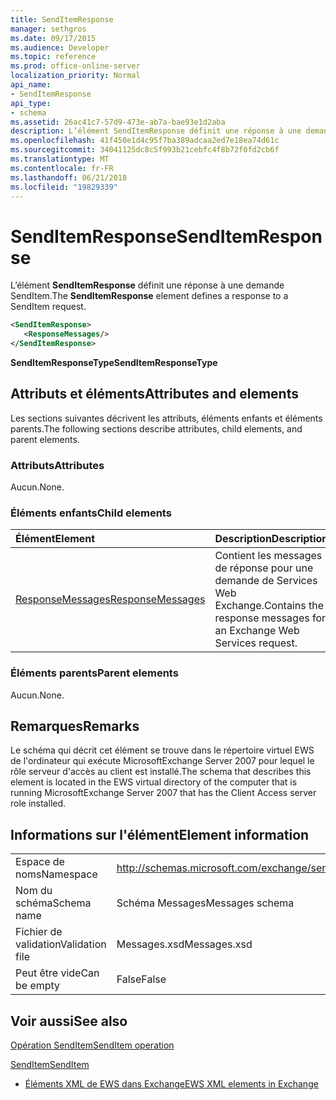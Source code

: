 ```yaml
---
title: SendItemResponse
manager: sethgros
ms.date: 09/17/2015
ms.audience: Developer
ms.topic: reference
ms.prod: office-online-server
localization_priority: Normal
api_name:
- SendItemResponse
api_type:
- schema
ms.assetid: 26ac41c7-57d9-473e-ab7a-bae93e1d2aba
description: L’élément SendItemResponse définit une réponse à une demande SendItem.
ms.openlocfilehash: 41f450e1d4c95f7ba389adcaa2ed7e18ea74d61c
ms.sourcegitcommit: 34041125dc8c5f993b21cebfc4f8b72f0fd2cb6f
ms.translationtype: MT
ms.contentlocale: fr-FR
ms.lasthandoff: 06/21/2018
ms.locfileid: "19829339"
---
```

# <a name="senditemresponse"></a><span data-ttu-id="facba-103">SendItemResponse</span><span class="sxs-lookup"><span data-stu-id="facba-103">SendItemResponse</span></span>

<span data-ttu-id="facba-104">L’élément **SendItemResponse** définit une réponse à une demande SendItem.</span><span class="sxs-lookup"><span data-stu-id="facba-104">The **SendItemResponse** element defines a response to a SendItem request.</span></span> 
  
```xml
<SendItemResponse>
   <ResponseMessages/>
</SendItemResponse>
```

 <span data-ttu-id="facba-105">**SendItemResponseType**</span><span class="sxs-lookup"><span data-stu-id="facba-105">**SendItemResponseType**</span></span>
## <a name="attributes-and-elements"></a><span data-ttu-id="facba-106">Attributs et éléments</span><span class="sxs-lookup"><span data-stu-id="facba-106">Attributes and elements</span></span>

<span data-ttu-id="facba-107">Les sections suivantes décrivent les attributs, éléments enfants et éléments parents.</span><span class="sxs-lookup"><span data-stu-id="facba-107">The following sections describe attributes, child elements, and parent elements.</span></span>
  
### <a name="attributes"></a><span data-ttu-id="facba-108">Attributs</span><span class="sxs-lookup"><span data-stu-id="facba-108">Attributes</span></span>

<span data-ttu-id="facba-109">Aucun.</span><span class="sxs-lookup"><span data-stu-id="facba-109">None.</span></span>
  
### <a name="child-elements"></a><span data-ttu-id="facba-110">Éléments enfants</span><span class="sxs-lookup"><span data-stu-id="facba-110">Child elements</span></span>

|<span data-ttu-id="facba-111">**Élément**</span><span class="sxs-lookup"><span data-stu-id="facba-111">**Element**</span></span>|<span data-ttu-id="facba-112">**Description**</span><span class="sxs-lookup"><span data-stu-id="facba-112">**Description**</span></span>|
|:-----|:-----|
|[<span data-ttu-id="facba-113">ResponseMessages</span><span class="sxs-lookup"><span data-stu-id="facba-113">ResponseMessages</span></span>](responsemessages.md) <br/> |<span data-ttu-id="facba-114">Contient les messages de réponse pour une demande de Services Web Exchange.</span><span class="sxs-lookup"><span data-stu-id="facba-114">Contains the response messages for an Exchange Web Services request.</span></span>  <br/> |
   
### <a name="parent-elements"></a><span data-ttu-id="facba-115">Éléments parents</span><span class="sxs-lookup"><span data-stu-id="facba-115">Parent elements</span></span>

<span data-ttu-id="facba-116">Aucun.</span><span class="sxs-lookup"><span data-stu-id="facba-116">None.</span></span>
  
## <a name="remarks"></a><span data-ttu-id="facba-117">Remarques</span><span class="sxs-lookup"><span data-stu-id="facba-117">Remarks</span></span>

<span data-ttu-id="facba-118">Le schéma qui décrit cet élément se trouve dans le répertoire virtuel EWS de l'ordinateur qui exécute MicrosoftExchange Server 2007 pour lequel le rôle serveur d'accès au client est installé.</span><span class="sxs-lookup"><span data-stu-id="facba-118">The schema that describes this element is located in the EWS virtual directory of the computer that is running MicrosoftExchange Server 2007 that has the Client Access server role installed.</span></span>
  
## <a name="element-information"></a><span data-ttu-id="facba-119">Informations sur l'élément</span><span class="sxs-lookup"><span data-stu-id="facba-119">Element information</span></span>

|||
|:-----|:-----|
|<span data-ttu-id="facba-120">Espace de noms</span><span class="sxs-lookup"><span data-stu-id="facba-120">Namespace</span></span>  <br/> |http://schemas.microsoft.com/exchange/services/2006/messages  <br/> |
|<span data-ttu-id="facba-121">Nom du schéma</span><span class="sxs-lookup"><span data-stu-id="facba-121">Schema name</span></span>  <br/> |<span data-ttu-id="facba-122">Schéma Messages</span><span class="sxs-lookup"><span data-stu-id="facba-122">Messages schema</span></span>  <br/> |
|<span data-ttu-id="facba-123">Fichier de validation</span><span class="sxs-lookup"><span data-stu-id="facba-123">Validation file</span></span>  <br/> |<span data-ttu-id="facba-124">Messages.xsd</span><span class="sxs-lookup"><span data-stu-id="facba-124">Messages.xsd</span></span>  <br/> |
|<span data-ttu-id="facba-125">Peut être vide</span><span class="sxs-lookup"><span data-stu-id="facba-125">Can be empty</span></span>  <br/> |<span data-ttu-id="facba-126">False</span><span class="sxs-lookup"><span data-stu-id="facba-126">False</span></span>  <br/> |
   
## <a name="see-also"></a><span data-ttu-id="facba-127">Voir aussi</span><span class="sxs-lookup"><span data-stu-id="facba-127">See also</span></span>



[<span data-ttu-id="facba-128">Opération SendItem</span><span class="sxs-lookup"><span data-stu-id="facba-128">SendItem operation</span></span>](senditem-operation.md)
  
[<span data-ttu-id="facba-129">SendItem</span><span class="sxs-lookup"><span data-stu-id="facba-129">SendItem</span></span>](senditem.md)


- [<span data-ttu-id="facba-130">Éléments XML de EWS dans Exchange</span><span class="sxs-lookup"><span data-stu-id="facba-130">EWS XML elements in Exchange</span></span>](ews-xml-elements-in-exchange.md)

